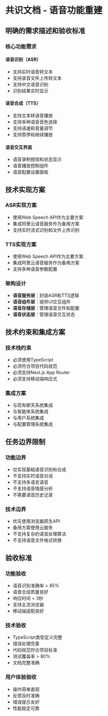 # 共识文档 - 语音功能重建

## 明确的需求描述和验收标准

### 核心功能需求

#### 语音识别（ASR）

- 支持实时语音转文本
- 支持录音文件上传转文本
- 支持中文语音识别
- 识别结果实时显示

#### 语音合成（TTS）

- 支持文本转语音播放
- 支持多种语音音色选择
- 支持语速和音量调节
- 支持暂停和继续播放

#### 语音交互界面

- 语音录制按钮和状态显示
- 语音播放控制组件
- 语音配置设置面板

## 技术实现方案

### ASR实现方案

- 使用Web Speech API作为主要方案
- 集成阿里云语音服务作为备用方案
- 支持实时流式识别和文件上传识别

### TTS实现方案

- 使用Web Speech API作为主要方案
- 集成阿里云语音服务作为备用方案
- 支持多种语音参数配置

### 架构设计

- **语音服务层**：封装ASR和TTS逻辑
- **语音组件层**：提供UI交互组件
- **语音存储层**：管理语音文件和配置
- **语音状态层**：管理语音交互状态

## 技术约束和集成方案

### 技术栈约束

- 必须使用TypeScript
- 必须符合项目代码规范
- 必须支持Next.js App Router
- 必须支持移动端响应式

### 集成方案

- 与现有聊天系统集成
- 与智能体系统集成
- 与用户系统集成
- 与配置管理系统集成

## 任务边界限制

### 功能边界

- 仅实现基础语音识别和合成
- 不支持实时语音对话
- 不支持多语言语音
- 不支持语音情感分析
- 不需要语音历史记录

### 技术边界

- 优先使用浏览器原生API
- 备用方案使用云服务
- 不支持复杂的语音处理算法
- 不支持语音文件格式转换

## 验收标准

### 功能验收

- 语音识别准确率 > 85%
- 语音合成质量良好
- 响应时间 < 3秒
- 支持主流浏览器
- 移动端适配良好

### 技术验收

- TypeScript类型定义完整
- 错误处理完善
- 代码规范符合项目标准
- 测试覆盖率 > 80%
- 文档完整准确

### 用户体验验收

- 操作简单直观
- 反馈及时准确
- 错误提示友好
- 性能稳定可靠
